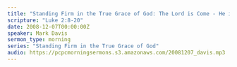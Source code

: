 ```yaml
---
title: "Standing Firm in the True Grace of God: The Lord is Come - He is Coming Again"
scripture: "Luke 2:8-20"
date: 2008-12-07T00:00:00Z
speaker: Mark Davis
sermon_type: morning
series: "Standing Firm in the True Grace of God"
audio: https://pcpcmorningsermons.s3.amazonaws.com/20081207_davis.mp3 
---
```



